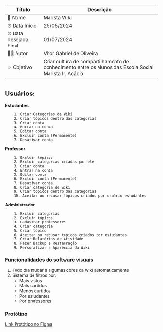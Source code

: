 | Título | Descrição |
| ------ | --------- |
| 📂 Nome | Marista Wiki |
| ⏱ Data Início | 25/05/2024 |
| ⏱ Data desejada Final | 01/07/2024 |
| 🙋‍♂️ Autor | Vitor Gabriel de Oliveira |
| ✨ Objetivo | Criar cultura de compartilhamento de conhecimento entre os alunos das Escola Social Marista Ir. Acácio. |

#

## **Usuários:**

**Estudantes**

        1. Criar Categorias de Wiki
        2. Criar tópicos dentro das categorias
        3. Criar conta
        4. Entrar na conta
        5. Editar conta
        6. Excluir conta (Permanente)
        7. Desativar conta

**Professor**

        1. Excluir tópicos
        2. Excluir categorias criadas por ele
        3. Criar conta
        4. Entrar na conta
        5. Editar conta
        6. Excluir conta (Permanente)
        7. Desativar conta
        8. Criar categoria de wiki
        9. Criar tópicos dentro das categorias
        10. Aceitar ou recusar tópicos criados por usuário estudantes
        
**Administrador**

        1. Excluir categorias
        2. Excluir tópicos
        3. Cadastrar professores
        4. Criar categoria
        5. Criar tópico
        6. Aceitar ou recusar tópicos criados por estudantes
        7. Criar Relatórios de Atividade
        8. Fazer Backup e Restauração
        9. Personalizar a Aparência da Wiki

### **Funcionalidades do software visuais**

   1. Todo dia mudar a algumas cores da wiki automáticamente
   2.  Sistema de filtros por:
        - Mais vistos
        - Mais curtidos
        - Menos curtidos
        - Por estudantes
        - Por professores

### **Protótipo**
[Link Protótipo no Figma](https://www.figma.com/design/LRJEohkqMcZWlYRTL0JUra/Wiki-Marista?node-id=0-1&t=RBpzwxdQyPSeI0bD-1)